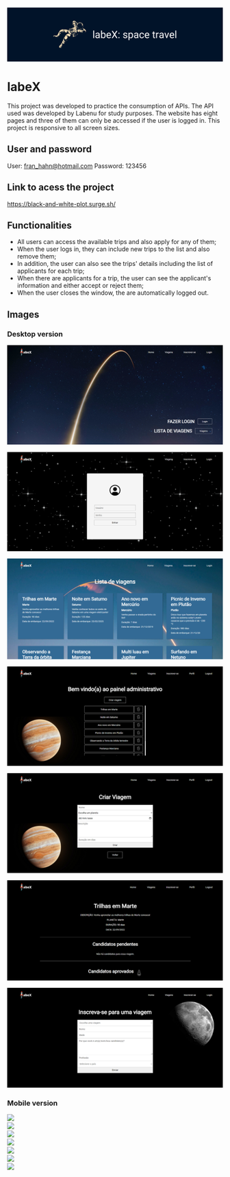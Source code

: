 ![labexCover](./src/img/labeXcover.png)

# labeX
This project was developed to practice the consumption of APIs. The API used was developed by Labenu for study purposes.
The website has eight pages and three of them can only be accessed if the user is logged in.
This project is responsive to all screen sizes.

## User and password
User: fran_hahn@hotmail.com
Password: 123456

## Link to acess the project
https://black-and-white-plot.surge.sh/

## Functionalities
* All users can access the available trips and also apply for any of them;
* When the user logs in, they can include new trips to the list and also remove them;
* In addition, the user can also see the trips' details including the list of applicants for each trip;
* When there are applicants for a trip, the user can see the applicant's information and either accept or reject them;
* When the user closes the window, the are automatically logged out.

## Images
### Desktop version
![print-home](./src/img/print-home.png)

![print-login](./src/img/print-login.png)

![print-viagens](./src/img/print-viagens.png)

![print-admin](./src/img/print-admin.png)

![print-criar-viagem](./src/img/print-criar-viagem.png)

![print-detalhes-viagem](./src/img/print-detalhes-viagem.png)

![print-inscricao](./src/img/print-inscricao.png)

### Mobile version
<img src="./src/img/print-mobile1" width="40%"/>
<br>
<img src="./src/img/print-mobile2" width="40%"/>
<br>
<img src="./src/img/print-mobile3" width="40%"/>
<br>
<img src="./src/img/print-mobile4" width="40%"/>
<br>
<img src="./src/img/print-mobile5" width="40%"/>
<br>
<img src="./src/img/print-mobile6" width="40%"/>
<br>
<img src="./src/img/print-mobile7" width="40%"/>